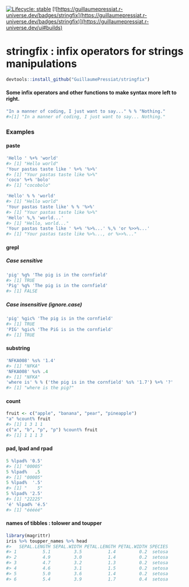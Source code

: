 <!-- badges: start -->
[![Lifecycle: stable](https://img.shields.io/badge/lifecycle-stable-brightgreen.svg)](https://lifecycle.r-lib.org/articles/stages.html#stable)
[![https://guillaumepressiat.r-universe.dev/badges/stringfix](https://guillaumepressiat.r-universe.dev/badges/stringfix)](https://guillaumepressiat.r-universe.dev/ui#builds)
<!-- badges: end -->


# stringfix : infix operators for strings manipulations


```r
devtools::install_github("GuillaumePressiat/stringfix")
```




#### Some infix operators and other functions to make syntax more left to right. 


```r
"In a manner of coding, I just want to say..." % % "Nothing."
#>[1] "In a manner of coding, I just want to say... Nothing."
```

### Examples


#### paste

```r
'Hello ' %+% 'world'
#> [1] "Hello world"
'Your pastas taste like ' %+% '%>%'
#> [1] "Your pastas taste like %>%"
'coco' %+% 'bolo'
#> [1] "cocobolo"
```

```r
'Hello' % % 'world'
#> [1] "Hello world"
'Your pastas taste like' % % '%>%'
#> [1] "Your pastas taste like %>%"
'Hello' %,% 'world...'
#> [1] "Hello, world..."
'Your pastas taste like ' %+% '%>%...' %,% 'or %>>%...'
#> [1] "Your pastas taste like %>%..., or %>>%..."
```

#### grepl

##### Case sensitive

```r
'pig' %g% 'The pig is in the cornfield'
#> [1] TRUE
'Pig' %g% 'The pig is in the cornfield'
#> [1] FALSE
```

##### Case insensitive (ignore.case)

```r
'pig' %gic% 'The pig is in the cornfield'
#> [1] TRUE
'PIG' %gic% 'The PiG is in the cornfield'
#> [1] TRUE
```

#### substring

```r
'NFKA008' %s% '1.4'
#> [1] "NFKA"
'NFKA008' %s% .4
#> [1] "NFKA"
'where is' % % ('the pig is in the cornfield' %s% '1.7') %+% '?'
#> [1] "where is the pig?"
```

#### count

```r
fruit <- c("apple", "banana", "pear", "pineapple")
"a" %count% fruit
#> [1] 1 3 1 1
c("a", "b", "p", "p") %count% fruit
#> [1] 1 1 1 3
```

#### pad, lpad and rpad

```r
5 %lpad% '0.5'
#> [1] "00005"
5 %lpad%   .5
#> [1] "00005"
5 %lpad%  '.5'
#> [1] "    5"
5 %lpad% '2.5'
#> [1] "22225"
'é' %lpad% 'é.5'
#> [1] "ééééé"
```

#### names of tibbles : tolower and toupper

```r
library(magrittr)
iris %>% toupper_names %>% head
#>   SEPAL.LENGTH SEPAL.WIDTH PETAL.LENGTH PETAL.WIDTH SPECIES
#> 1          5.1         3.5          1.4         0.2  setosa
#> 2          4.9         3.0          1.4         0.2  setosa
#> 3          4.7         3.2          1.3         0.2  setosa
#> 4          4.6         3.1          1.5         0.2  setosa
#> 5          5.0         3.6          1.4         0.2  setosa
#> 6          5.4         3.9          1.7         0.4  setosa
```
